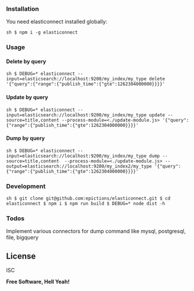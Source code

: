 ### Installation

You need elasticonnect installed globally:

``sh
$ npm i -g elasticonnect
``

### Usage

#### Delete by query
``sh
$ DEBUG=* elasticonnect --input=elasticsearch://localhost:9200/my_index/my_type delete  '{"query":{"range":{"publish_time":{"gte":1262304000000}}}}'
``
#### Update by query
``sh
$ DEBUG=* elasticonnect --input=elasticsearch://localhost:9200/my_index/my_type update --source=title,content --process-module=<./update-module.js> '{"query":{"range":{"publish_time":{"gte":1262304000000}}}}'
``

#### Dump by query
``sh
$ DEBUG=* elasticonnect --input=elasticsearch://localhost:9200/my_index/my_type dump --source=title,content  --process-module=<./update-module.js> --output=elasticsearch://localhost:9200/my_index2/my_type '{"query":{"range":{"publish_time":{"gte":1262304000000}}}}'
``


### Development

``sh
$ git clone git@github.com:epictions/elasticonnect.git
$ cd elasticonnect
$ npm i
$ npm run build
$ DEBUG=* node dist -h
``

### Todos
Implement various connectors for dump command like mysql, postgresql, file, bigquery

License
----
ISC

**Free Software, Hell Yeah!**

